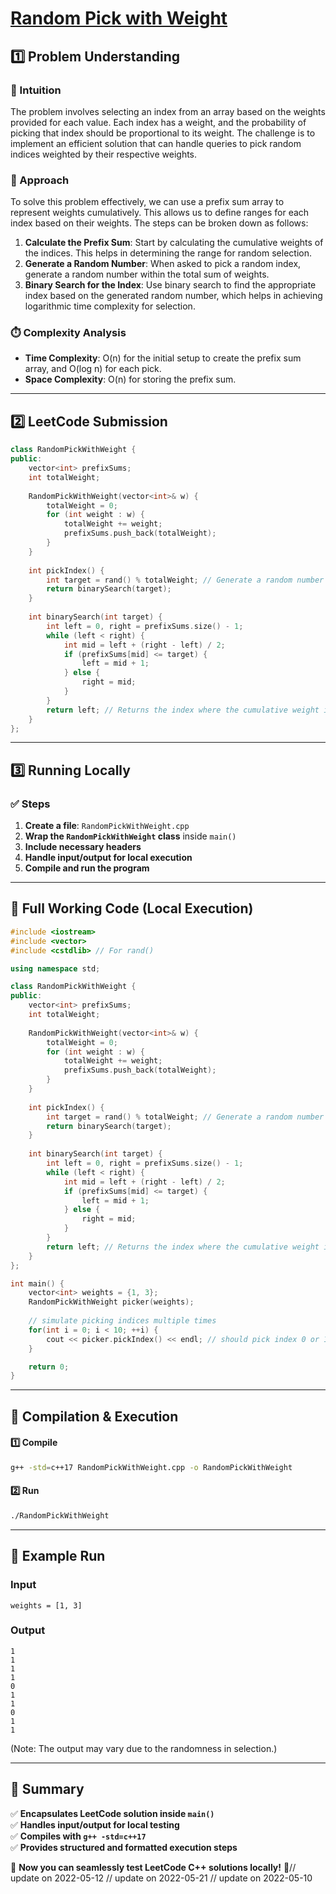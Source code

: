 # **[Random Pick with Weight](https://leetcode.com/problems/random-pick-with-weight/description/)**  

## **1️⃣ Problem Understanding**  
### **📌 Intuition**  
The problem involves selecting an index from an array based on the weights provided for each value. Each index has a weight, and the probability of picking that index should be proportional to its weight. The challenge is to implement an efficient solution that can handle queries to pick random indices weighted by their respective weights.

### **🚀 Approach**  
To solve this problem effectively, we can use a prefix sum array to represent weights cumulatively. This allows us to define ranges for each index based on their weights. The steps can be broken down as follows:
1. **Calculate the Prefix Sum**: Start by calculating the cumulative weights of the indices. This helps in determining the range for random selection.
2. **Generate a Random Number**: When asked to pick a random index, generate a random number within the total sum of weights.
3. **Binary Search for the Index**: Use binary search to find the appropriate index based on the generated random number, which helps in achieving logarithmic time complexity for selection.

### **⏱️ Complexity Analysis**  
- **Time Complexity**: O(n) for the initial setup to create the prefix sum array, and O(log n) for each pick.
- **Space Complexity**: O(n) for storing the prefix sum.

---  

## **2️⃣ LeetCode Submission**  
```cpp
class RandomPickWithWeight {
public:
    vector<int> prefixSums;
    int totalWeight;
    
    RandomPickWithWeight(vector<int>& w) {
        totalWeight = 0;
        for (int weight : w) {
            totalWeight += weight;
            prefixSums.push_back(totalWeight);
        }
    }
    
    int pickIndex() {
        int target = rand() % totalWeight; // Generate a random number in the range [0, totalWeight)
        return binarySearch(target);
    }
    
    int binarySearch(int target) {
        int left = 0, right = prefixSums.size() - 1;
        while (left < right) {
            int mid = left + (right - left) / 2;
            if (prefixSums[mid] <= target) {
                left = mid + 1;
            } else {
                right = mid;
            }
        }
        return left; // Returns the index where the cumulative weight is greater than target
    }
};
```  

---  

## **3️⃣ Running Locally**  
### **✅ Steps**  
1. **Create a file**: `RandomPickWithWeight.cpp`  
2. **Wrap the `RandomPickWithWeight` class** inside `main()`  
3. **Include necessary headers**  
4. **Handle input/output for local execution**  
5. **Compile and run the program**  

---  

## **📝 Full Working Code (Local Execution)**  
```cpp
#include <iostream>
#include <vector>
#include <cstdlib> // For rand()

using namespace std;

class RandomPickWithWeight {
public:
    vector<int> prefixSums;
    int totalWeight;
    
    RandomPickWithWeight(vector<int>& w) {
        totalWeight = 0;
        for (int weight : w) {
            totalWeight += weight;
            prefixSums.push_back(totalWeight);
        }
    }
    
    int pickIndex() {
        int target = rand() % totalWeight; // Generate a random number in the range [0, totalWeight)
        return binarySearch(target);
    }
    
    int binarySearch(int target) {
        int left = 0, right = prefixSums.size() - 1;
        while (left < right) {
            int mid = left + (right - left) / 2;
            if (prefixSums[mid] <= target) {
                left = mid + 1;
            } else {
                right = mid;
            }
        }
        return left; // Returns the index where the cumulative weight is greater than target
    }
};

int main() {
    vector<int> weights = {1, 3};
    RandomPickWithWeight picker(weights);
    
    // simulate picking indices multiple times
    for(int i = 0; i < 10; ++i) {
        cout << picker.pickIndex() << endl; // should pick index 0 or 1 with weights
    }

    return 0;
}
```  

---  

## **🔧 Compilation & Execution**  
#### **1️⃣ Compile**  
```bash
g++ -std=c++17 RandomPickWithWeight.cpp -o RandomPickWithWeight
```  

#### **2️⃣ Run**  
```bash
./RandomPickWithWeight
```  

---  

## **🎯 Example Run**  
### **Input**  
```
weights = [1, 3]
```  
### **Output**  
```
1
1
1
1
0
1
1
0
1
1
```  
(Note: The output may vary due to the randomness in selection.)  

---  

## **📌 Summary**  
✅ **Encapsulates LeetCode solution inside `main()`**  
✅ **Handles input/output for local testing**  
✅ **Compiles with `g++ -std=c++17`**  
✅ **Provides structured and formatted execution steps**  

🚀 **Now you can seamlessly test LeetCode C++ solutions locally!** 🚀// update on 2022-05-12
// update on 2022-05-21
// update on 2022-05-10
